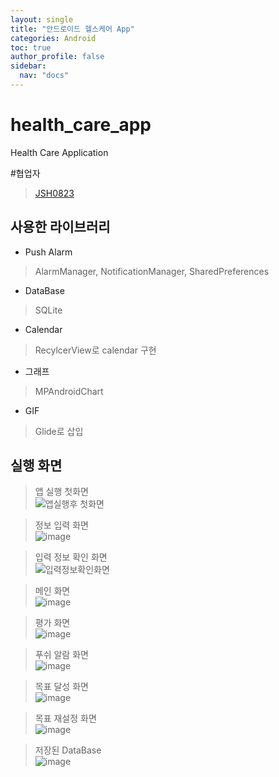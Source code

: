 ```yaml
---
layout: single
title: "안드로이드 헬스케어 App"
categories: Android
toc: true
author_profile: false
sidebar:
  nav: "docs"
---
```

# health_care_app
Health Care Application

#협업자
> <a href = "https://github.com/JSH0823">JSH0823</a>

## 사용한 라이브러리
-  Push Alarm
  > AlarmManager, NotificationManager, SharedPreferences
-  DataBase
  > SQLite
-  Calendar
  > RecylcerView로 calendar 구현
-  그래프
  > MPAndroidChart
-  GIF
  > Glide로 삽입

## 실행 화면
> 앱 실행 첫화면 <br> ![앱실행후 첫화면](https://github.com/JSH0823/Health/assets/61398530/77c08573-afe9-41b7-aafd-22c95ebd1453) <br>

> 정보 입력 화면 <br> ![image](https://github.com/JSH0823/Health/assets/61398530/21a9813f-643d-4759-a38e-2cbde0043cb5)<br>

> 입력 정보 확인 화면 <br> ![입력정보확인화면](https://github.com/JSH0823/Health/assets/61398530/4cbf7497-c0c7-4ca6-a41e-a53c99913da4)<br>

> 메인 화면 <br> ![image](https://github.com/JSH0823/Health/assets/61398530/959e51eb-3ccd-4682-a9f6-263fe5a8ac8a)<br>

> 평가 화면 <br> ![image](https://github.com/JSH0823/Health/assets/61398530/096ac2ec-a487-4e8b-98d4-18d5432b5969)<br>

> 푸쉬 알람 화면 <br> ![image](https://github.com/JSH0823/Health/assets/61398530/315d3ec9-b471-44ec-bf28-4cf3e9fd8de0)<br>

> 목표 달성 화면 <br> ![image](https://github.com/JSH0823/Health/assets/61398530/3a85f1d1-9210-46cd-9aba-d919b790f025)<br>

> 목표 재설정 화면 <br> ![image](https://github.com/JSH0823/Health/assets/61398530/25720e48-80dd-4abc-95d5-0a448da98cda)<br>

> 저장된 DataBase <br> ![image](https://github.com/JSH0823/Health/assets/61398530/87675d56-fa3d-4adf-ac25-62fafcf3aa92)<br>










